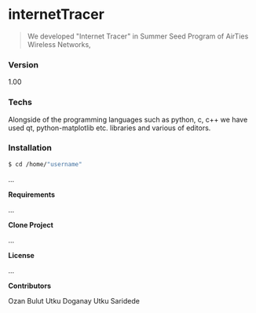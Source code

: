 # internetTracer

> We developed "Internet Tracer" in Summer Seed Program of AirTies Wireless Networks,


### Version

1.00


### Techs

Alongside of the programming languages such as python, c, c++ we have used qt, python-matplotlib etc. libraries and various of editors.


### Installation

```sh
$ cd /home/"username"
```

...


**Requirements**

...


**Clone Project**

...

**License**

...

**Contributors**

Ozan Bulut
Utku Doganay
Utku Saridede